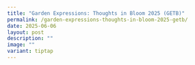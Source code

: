```yaml
---
title: "Garden Expressions: Thoughts in Bloom 2025 (GETB)"
permalink: /garden-expressions-thoughts-in-bloom-2025-getb/
date: 2025-06-06
layout: post
description: ""
image: ""
variant: tiptap
---
```

